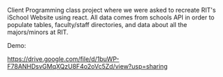 Client Programming class project where we were asked to recreate RIT's iSchool Website using react.  All data comes from schools API in order to populate tables, faculty/staff directories, and data about all the majors/minors at RIT.

Demo:

https://drive.google.com/file/d/1buWP-F78ANHDsvGMqXQzU8F4o2oVc5Zd/view?usp=sharing



